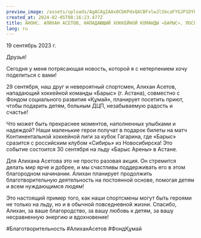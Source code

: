 ```yaml
---
preview_image: /assets/uploads/AgACAgIAAx0CbKPdxQACBFxlwJlSbcaFYGJP1DYkdJqDZi9qxAACNeIxG-qZCEoWE2JS5IUlMgEAAwIAA3kAAzQE
created_at: 2024-02-05T08:16:23.477Z
title: АНОНС. АЛИХАН АСЕТОВ, НАПАДАЮЩИЙ ХОККЕЙНОЙ КОМАНДЫ «БАРЫС», ПОСЕТИТ ПРИЮТ
lang: ru
---
```


19 сентябрь 2023 г.

Друзья!

Сегодня у меня потрясающая новость, которой я с нетерпением хочу поделиться с вами!

29 сентября, наш друг и невероятный спортсмен, Алихан Асетов, нападающий хоккейной команды «Барыс» (г. Астана), совместно с Фондом социального развития «Құмай», планирует посетить приют, чтобы подарить детям, больным ДЦП, незабываемую радость и счастье!
 
Что может быть прекраснее моментов, наполненных улыбками и надеждой? Наши маленькие герои получат в подарок билеты на матч Континентальной хоккейной лиги за кубок Гагарина, где «Барыс» сразится с российским клубом «Сибирь» из Новосибирска! Это событие состоится 30 сентября на льду «Барыс Арены» в Астане.

Для Алихана Асетова это не просто разовая акция. Он стремится делать мир ярче и добрее, и мы счастливы поддерживать его в этом благородном начинании. Алихан планирует продолжить благотворительную деятельность на постоянной основе, помогая детям и всем нуждающимся людям!

Это настоящий пример того, как наши спортсмены могут быть героями не только на льду, но и в обычной повседневной жизни. Спасибо, Алихан, за ваше благородство, за вашу любовь к детям, за вашу несравненную энергию и вдохновение!

#Благотворительность #АлиханАсетов #ФондҚұмай

